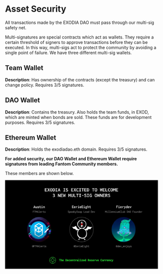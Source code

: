 # Asset Security

All transactions made by the EXODIA DAO must pass through our multi-sig safety net.

Multi-signatures are special contracts which act as wallets. They require a certain threshold of signers to approve transactions before they can be executed. In this way, multi-sigs act to protect the community by avoiding a single point of failure.
We have three different multi-sig wallets.

## Team Wallet
**Description**: Has ownership of the contracts (except the treasury) and can change policy. Requires 3/5 signatures.

## DAO Wallet
**Description**: Contains the treasury. Also holds the team funds, in EXOD, which are minted when bonds are sold. These funds are for development purposes. Requires 3/5 signatures.

## Ethereum Wallet
**Description**: Holds the exodiadao.eth domain. Requires 3/5 signatures.


**For added security, our DAO Wallet and Ethereum Wallet require signatures from leading Fantom Community members.**

These members are shown below.

![](<../../.gitbook/assets/ms.png>)
